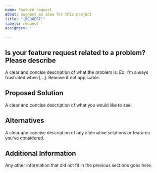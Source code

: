 ```yaml
---
name: Feature request
about: Suggest an idea for this project
title: "[REQUEST]"
labels: request
assignees: ''

---
```


## Is your feature request related to a problem? Please describe
A clear and concise description of what the problem is. Ex. I'm always frustrated when [...]. Remove if not applicable.

## Proposed Solution
A clear and concise description of what you would like to see.

## Alternatives
A clear and concise description of any alternative solutions or features you've considered.

## Additional Information
Any other information that did not fit in the previous sections goes here.
